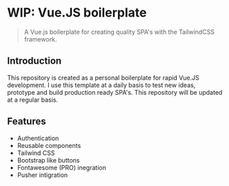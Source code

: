 # WIP: Vue.JS boilerplate
> A Vue.js boilerplate for creating quality SPA's with the TailwindCSS framework.

## Introduction
This repository is created as a personal boilerplate for rapid Vue.JS development. I use this template at a daily basis to test new ideas, prototype and build production ready SPA's. This repository will be updated at a regular basis.

## Features

* Authentication
* Reusable components
* Tailwind CSS
* Bootstrap like buttons
* Fontawesome (PRO) inegration
* Pusher intigration

